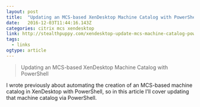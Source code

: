 ```yaml
---
layout: post 
title:  "Updating an MCS-based XenDesktop Machine Catalog with PowerShell - Aaron Parker" 
date:   2016-12-03T11:44:16.143Z 
categories: citrix mcs xendesktop
link: http://stealthpuppy.com/xendesktop-update-mcs-machine-catalog-powershell/ 
tags:
  - links
ogtype: article 
---
```


> Updating an MCS-based XenDesktop Machine Catalog with PowerShell


I wrote previously about automating the creation of an MCS-based machine catalog in XenDesktop with PowerShell, so in this article I’ll cover updating that machine catalog via PowerShell.


